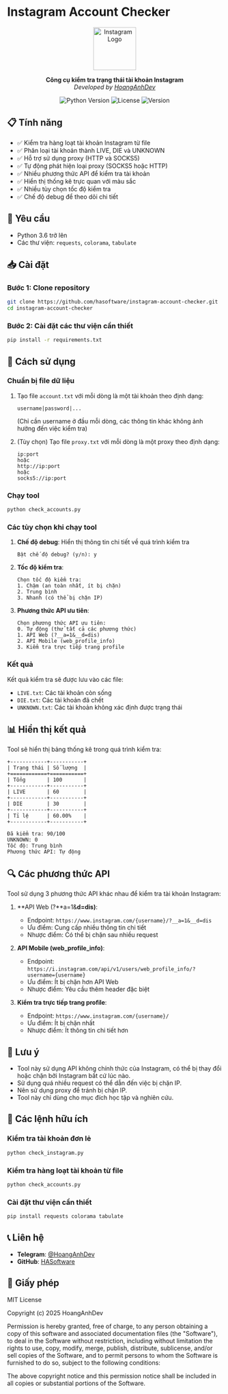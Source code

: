 # Instagram Account Checker

<p align="center">
  <img src="https://upload.wikimedia.org/wikipedia/commons/thumb/a/a5/Instagram_icon.png/600px-Instagram_icon.png" width="100" height="100" alt="Instagram Logo">
</p>

<p align="center">
  <b>Công cụ kiểm tra trạng thái tài khoản Instagram</b><br>
  <i>Developed by <a href="https://t.me/HoangAnhDev">HoangAnhDev</a></i>
</p>

<p align="center">
  <img src="https://img.shields.io/badge/Python-3.6+-blue.svg" alt="Python Version">
  <img src="https://img.shields.io/badge/License-MIT-green.svg" alt="License">
  <img src="https://img.shields.io/badge/Version-1.0-red.svg" alt="Version">
</p>

## 📋 Tính năng

- ✅ Kiểm tra hàng loạt tài khoản Instagram từ file
- ✅ Phân loại tài khoản thành LIVE, DIE và UNKNOWN
- ✅ Hỗ trợ sử dụng proxy (HTTP và SOCKS5)
- ✅ Tự động phát hiện loại proxy (SOCKS5 hoặc HTTP)
- ✅ Nhiều phương thức API để kiểm tra tài khoản
- ✅ Hiển thị thống kê trực quan với màu sắc
- ✅ Nhiều tùy chọn tốc độ kiểm tra
- ✅ Chế độ debug để theo dõi chi tiết

## 🔧 Yêu cầu

- Python 3.6 trở lên
- Các thư viện: `requests`, `colorama`, `tabulate`

## 📥 Cài đặt

### Bước 1: Clone repository

```bash
git clone https://github.com/hasoftware/instagram-account-checker.git
cd instagram-account-checker
```

### Bước 2: Cài đặt các thư viện cần thiết

```bash
pip install -r requirements.txt
```

## 🚀 Cách sử dụng

### Chuẩn bị file dữ liệu

1. Tạo file `account.txt` với mỗi dòng là một tài khoản theo định dạng:

   ```
   username|password|...
   ```

   (Chỉ cần username ở đầu mỗi dòng, các thông tin khác không ảnh hưởng đến việc kiểm tra)

2. (Tùy chọn) Tạo file `proxy.txt` với mỗi dòng là một proxy theo định dạng:
   ```
   ip:port
   hoặc
   http://ip:port
   hoặc
   socks5://ip:port
   ```

### Chạy tool

```bash
python check_accounts.py
```

### Các tùy chọn khi chạy tool

1. **Chế độ debug**: Hiển thị thông tin chi tiết về quá trình kiểm tra

   ```
   Bật chế độ debug? (y/n): y
   ```

2. **Tốc độ kiểm tra**:

   ```
   Chọn tốc độ kiểm tra:
   1. Chậm (an toàn nhất, ít bị chặn)
   2. Trung bình
   3. Nhanh (có thể bị chặn IP)
   ```

3. **Phương thức API ưu tiên**:
   ```
   Chọn phương thức API ưu tiên:
   0. Tự động (thử tất cả các phương thức)
   1. API Web (?__a=1&__d=dis)
   2. API Mobile (web_profile_info)
   3. Kiểm tra trực tiếp trang profile
   ```

### Kết quả

Kết quả kiểm tra sẽ được lưu vào các file:

- `LIVE.txt`: Các tài khoản còn sống
- `DIE.txt`: Các tài khoản đã chết
- `UNKNOWN.txt`: Các tài khoản không xác định được trạng thái

## 📊 Hiển thị kết quả

Tool sẽ hiển thị bảng thống kê trong quá trình kiểm tra:

```
+------------+-----------+
| Trạng thái | Số lượng  |
+============+===========+
| Tổng       | 100       |
+------------+-----------+
| LIVE       | 60        |
+------------+-----------+
| DIE        | 30        |
+------------+-----------+
| Tỉ lệ      | 60.00%    |
+------------+-----------+

Đã kiểm tra: 90/100
UNKNOWN: 0
Tốc độ: Trung bình
Phương thức API: Tự động
```

## 🔍 Các phương thức API

Tool sử dụng 3 phương thức API khác nhau để kiểm tra tài khoản Instagram:

1. **API Web (?**a=1&**d=dis)**:

   - Endpoint: `https://www.instagram.com/{username}/?__a=1&__d=dis`
   - Ưu điểm: Cung cấp nhiều thông tin chi tiết
   - Nhược điểm: Có thể bị chặn sau nhiều request

2. **API Mobile (web_profile_info)**:

   - Endpoint: `https://i.instagram.com/api/v1/users/web_profile_info/?username={username}`
   - Ưu điểm: Ít bị chặn hơn API Web
   - Nhược điểm: Yêu cầu thêm header đặc biệt

3. **Kiểm tra trực tiếp trang profile**:
   - Endpoint: `https://www.instagram.com/{username}/`
   - Ưu điểm: Ít bị chặn nhất
   - Nhược điểm: Ít thông tin chi tiết hơn

## 🚫 Lưu ý

- Tool này sử dụng API không chính thức của Instagram, có thể bị thay đổi hoặc chặn bởi Instagram bất cứ lúc nào.
- Sử dụng quá nhiều request có thể dẫn đến việc bị chặn IP.
- Nên sử dụng proxy để tránh bị chặn IP.
- Tool này chỉ dùng cho mục đích học tập và nghiên cứu.

## 📝 Các lệnh hữu ích

### Kiểm tra tài khoản đơn lẻ

```bash
python check_instagram.py
```

### Kiểm tra hàng loạt tài khoản từ file

```bash
python check_accounts.py
```

### Cài đặt thư viện cần thiết

```bash
pip install requests colorama tabulate
```

## 📞 Liên hệ

- **Telegram**: [@HoangAnhDev](https://t.me/HoangAnhDev)
- **GitHub**: [HASoftware](https://github.com/HASoftware)

## 📜 Giấy phép

MIT License

Copyright (c) 2025 HoangAnhDev

Permission is hereby granted, free of charge, to any person obtaining a copy
of this software and associated documentation files (the "Software"), to deal
in the Software without restriction, including without limitation the rights
to use, copy, modify, merge, publish, distribute, sublicense, and/or sell
copies of the Software, and to permit persons to whom the Software is
furnished to do so, subject to the following conditions:

The above copyright notice and this permission notice shall be included in all
copies or substantial portions of the Software.
